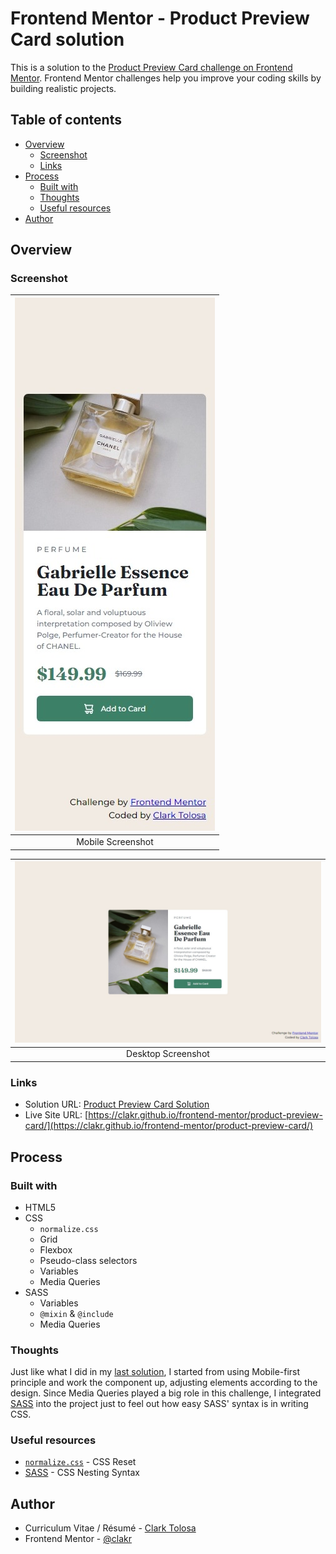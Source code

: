 # Frontend Mentor - Product Preview Card solution

This is a solution to the [Product Preview Card challenge on Frontend Mentor](https://www.frontendmentor.io/challenges/product-preview-card-component-GO7UmttRfa). Frontend Mentor challenges help you improve your coding skills by building realistic projects. 

## Table of contents

- [Overview](#overview)
  - [Screenshot](#screenshot)
  - [Links](#links)
- [Process](#process)
  - [Built with](#built-with)
  - [Thoughts](#thoughts)
  - [Useful resources](#useful-resources)
- [Author](#author)

## Overview

### Screenshot

| ![Mobile](./images/mobile.jpeg) |
|:--:|
|Mobile Screenshot|

| ![Desktop](./images/desktop.jpeg) |
|:--:|
|Desktop Screenshot|

### Links

- Solution URL: [Product Preview Card Solution](https://github.com/clakr/frontend-mentor/tree/main/product-preview-card)
- Live Site URL: [https://clakr.github.io/frontend-mentor/product-preview-card/](https://clakr.github.io/frontend-mentor/product-preview-card/)

## Process

### Built with

- HTML5
- CSS
  - `normalize.css`
  - Grid
  - Flexbox
  - Pseudo-class selectors
  - Variables
  - Media Queries
- SASS
  - Variables
  - `@mixin` & `@include` 
  - Media Queries

### Thoughts

Just like what I did in my [last solution](https://clakr.github.io/frontend-mentor/qr-code/), I started from using Mobile-first principle and work the component up, adjusting elements according to the design. Since Media Queries played a big role in this challenge, I integrated [SASS](https://sass-lang.com/) into the project just to feel out how easy SASS' syntax is in writing CSS.

### Useful resources

- [`normalize.css`](https://www.joshwcomeau.com/css/custom-css-reset/) - CSS Reset
- [SASS](https://sass-lang.com/) - CSS Nesting Syntax

## Author

- Curriculum Vitae / Résumé - [Clark Tolosa](https://clakr.vercel.app)
- Frontend Mentor - [@clakr](https://www.frontendmentor.io/profile/clakr)


